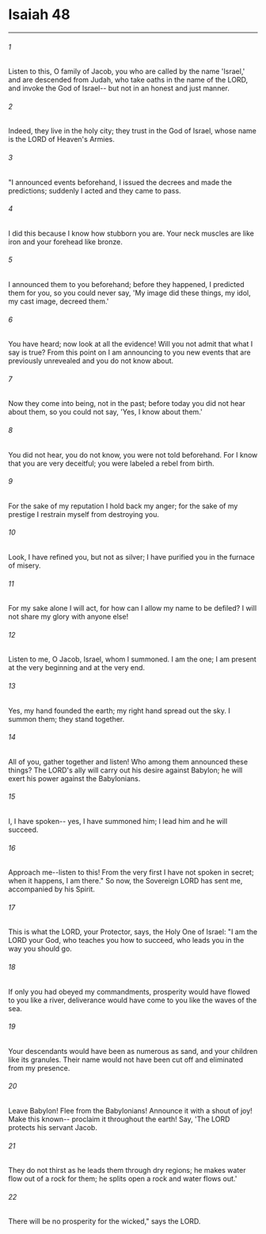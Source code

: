# Isaiah 48
***



###### 1 
Listen to this, O family of Jacob, you who are called by the name 'Israel,' and are descended from Judah, who take oaths in the name of the LORD, and invoke the God of Israel-- but not in an honest and just manner. 

###### 2 
Indeed, they live in the holy city; they trust in the God of Israel, whose name is the LORD of Heaven's Armies. 

###### 3 
"I announced events beforehand, I issued the decrees and made the predictions; suddenly I acted and they came to pass. 

###### 4 
I did this because I know how stubborn you are. Your neck muscles are like iron and your forehead like bronze. 

###### 5 
I announced them to you beforehand; before they happened, I predicted them for you, so you could never say, 'My image did these things, my idol, my cast image, decreed them.' 

###### 6 
You have heard; now look at all the evidence! Will you not admit that what I say is true? From this point on I am announcing to you new events that are previously unrevealed and you do not know about. 

###### 7 
Now they come into being, not in the past; before today you did not hear about them, so you could not say, 'Yes, I know about them.' 

###### 8 
You did not hear, you do not know, you were not told beforehand. For I know that you are very deceitful; you were labeled a rebel from birth. 

###### 9 
For the sake of my reputation I hold back my anger; for the sake of my prestige I restrain myself from destroying you. 

###### 10 
Look, I have refined you, but not as silver; I have purified you in the furnace of misery. 

###### 11 
For my sake alone I will act, for how can I allow my name to be defiled? I will not share my glory with anyone else! 

###### 12 
Listen to me, O Jacob, Israel, whom I summoned. I am the one; I am present at the very beginning and at the very end. 

###### 13 
Yes, my hand founded the earth; my right hand spread out the sky. I summon them; they stand together. 

###### 14 
All of you, gather together and listen! Who among them announced these things? The LORD's ally will carry out his desire against Babylon; he will exert his power against the Babylonians. 

###### 15 
I, I have spoken-- yes, I have summoned him; I lead him and he will succeed. 

###### 16 
Approach me--listen to this! From the very first I have not spoken in secret; when it happens, I am there." So now, the Sovereign LORD has sent me, accompanied by his Spirit. 

###### 17 
This is what the LORD, your Protector, says, the Holy One of Israel: "I am the LORD your God, who teaches you how to succeed, who leads you in the way you should go. 

###### 18 
If only you had obeyed my commandments, prosperity would have flowed to you like a river, deliverance would have come to you like the waves of the sea. 

###### 19 
Your descendants would have been as numerous as sand, and your children like its granules. Their name would not have been cut off and eliminated from my presence. 

###### 20 
Leave Babylon! Flee from the Babylonians! Announce it with a shout of joy! Make this known-- proclaim it throughout the earth! Say, 'The LORD protects his servant Jacob. 

###### 21 
They do not thirst as he leads them through dry regions; he makes water flow out of a rock for them; he splits open a rock and water flows out.' 

###### 22 
There will be no prosperity for the wicked," says the LORD.
